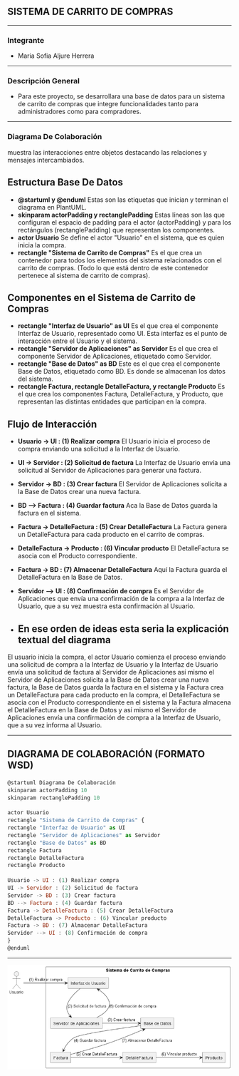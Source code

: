 ## **SISTEMA DE CARRITO DE COMPRAS** ##
 ------------------------------------------
 ### **Integrante** ###
 - Maria Sofia Aljure Herrera
 ------------------------------------------
 ### **Descripción General** ###
 - Para este proyecto, se desarrollara una base de datos para un sistema de carrito de compras que integre
 funcionalidades tanto para administradores como para compradores.
 -----------------------------------------
 ### **Diagrama De Colaboración** ###
 muestra las interacciones entre objetos destacando las relaciones y mensajes intercambiados.
## **Estructura Base De Datos** ##
- **@startuml y @enduml** Estas son las etiquetas que inician y terminan el diagrama en PlantUML.
- **skinparam actorPadding y rectanglePadding** Estas líneas son las que configuran el espacio de padding para el actor (actorPadding) y para los rectángulos (rectanglePadding) que representan los componentes.
- **actor Usuario** Se define el actor "Usuario" en el sistema, que es quien inicia la compra.
- **rectangle "Sistema de Carrito de Compras"** Es el que crea un contenedor para todos los elementos del sistema relacionados con el carrito de compras. (Todo lo que está dentro de este contenedor pertenece al sistema de carrito de compras).
## **Componentes en el Sistema de Carrito de Compras** ##
- **rectangle "Interfaz de Usuario" as UI** Es el que crea el componente Interfaz de Usuario, representado como UI. Esta interfaz es el punto de interacción entre el Usuario y el sistema.
- **rectangle "Servidor de Aplicaciones" as Servidor** Es el que crea el componente Servidor de Aplicaciones, etiquetado como Servidor. 
- **rectangle "Base de Datos" as BD** Este es el que crea el componente Base de Datos, etiquetado como BD. Es donde se almacenan los datos del sistema.
- **rectangle Factura, rectangle DetalleFactura, y rectangle Producto** Es el que crea los componentes Factura, DetalleFactura, y Producto, que representan las distintas entidades que participan en la compra.
## **Flujo de Interacción** ##
- **Usuario -> UI : (1) Realizar compra** El Usuario inicia el proceso de compra enviando una solicitud a la Interfaz de Usuario.
- **UI -> Servidor : (2) Solicitud de factura** La Interfaz de Usuario envía una solicitud al Servidor de Aplicaciones para generar una factura.
- **Servidor -> BD : (3) Crear factura** El Servidor de Aplicaciones solicita a la Base de Datos crear una nueva factura.
- **BD --> Factura : (4) Guardar factura** Aca la Base de Datos guarda la factura en el sistema.
- **Factura -> DetalleFactura : (5) Crear DetalleFactura** La Factura genera un DetalleFactura para cada producto en el carrito de compras.
- **DetalleFactura -> Producto : (6) Vincular producto** El DetalleFactura se asocia con el Producto correspondiente.
- **Factura -> BD : (7) Almacenar DetalleFactura** Aquí la Factura guarda el DetalleFactura en la Base de Datos.
- **Servidor --> UI : (8) Confirmación de compra** Es el Servidor de Aplicaciones que envía una confirmación de la compra a la Interfaz de Usuario, que a su vez muestra esta confirmación al Usuario.

- ## **En ese orden de ideas esta seria la explicación textual del diagrama** ##
El usuario inicia la compra, el actor Usuario comienza el proceso enviando una solicitud de compra a la Interfaz de Usuario y la Interfaz de Usuario envía una solicitud de factura al Servidor de Aplicaciones así mismo el Servidor de Aplicaciones solicita a la Base de Datos crear una nueva factura, la Base de Datos guarda la factura en el sistema y la Factura crea un DetalleFactura para cada producto en la compra, el DetalleFactura se asocia con el Producto correspondiente en el sistema y la Factura almacena el DetalleFactura en la Base de Datos y así mismo el Servidor de Aplicaciones envía una confirmación de compra a la Interfaz de Usuario, que a su vez informa al Usuario.

---------------------------------------
## **DIAGRAMA DE COLABORACIÓN (FORMATO WSD)** ##
```js
@startuml Diagrama De Colaboración
skinparam actorPadding 10
skinparam rectanglePadding 10

actor Usuario
rectangle "Sistema de Carrito de Compras" {
rectangle "Interfaz de Usuario" as UI
rectangle "Servidor de Aplicaciones" as Servidor
rectangle "Base de Datos" as BD
rectangle Factura
rectangle DetalleFactura
rectangle Producto

Usuario -> UI : (1) Realizar compra
UI -> Servidor : (2) Solicitud de factura
Servidor -> BD : (3) Crear factura
BD --> Factura : (4) Guardar factura
Factura -> DetalleFactura : (5) Crear DetalleFactura
DetalleFactura -> Producto : (6) Vincular producto
Factura -> BD : (7) Almacenar DetalleFactura
Servidor --> UI : (8) Confirmación de compra
}
@enduml

```
------------------------------------------
![Diagrama De Colaboración](image.png)